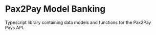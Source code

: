 # Pax2Pay Model Banking
Typescript library containing data models and functions for the Pax2Pay Pays API.
